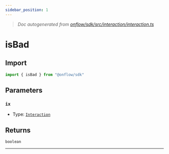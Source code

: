 ```yaml
---
sidebar_position: 1
---
```


> _Doc autogenerated from [onflow/sdk/src/interaction/interaction.ts](https://github.com/onflow/fcl-js/tree/master/packages/sdk/src/interaction/interaction.ts)_

# isBad


## Import

```typescript
import { isBad } from "@onflow/sdk"
```


## Parameters

### `ix` 
- Type: [`Interaction`](../types#interaction)



## Returns

`boolean`


---